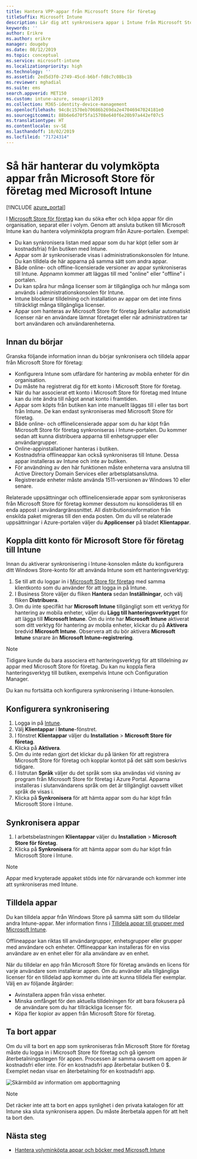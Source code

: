 ```yaml
---
title: Hantera VPP-appar från Microsoft Store för företag
titleSuffix: Microsoft Intune
description: Lär dig att synkronisera appar i Intune från Microsoft Store för företag.
keywords: ''
author: Erikre
ms.author: erikre
manager: dougeby
ms.date: 08/12/2019
ms.topic: conceptual
ms.service: microsoft-intune
ms.localizationpriority: high
ms.technology: ''
ms.assetid: 2ed5d3f0-2749-45cd-b6bf-fd8c7c08bc1b
ms.reviewer: mghadial
ms.suite: ems
search.appverid: MET150
ms.custom: intune-azure, seoapril2019
ms.collection: M365-identity-device-management
ms.openlocfilehash: 94c8c1570eb70686b269da2e47046947024181e0
ms.sourcegitcommit: 88b6e6d70f5fa15708e640f6e20b97a442ef07c5
ms.translationtype: HT
ms.contentlocale: sv-SE
ms.lasthandoff: 10/02/2019
ms.locfileid: "71724314"
---
```

# <a name="how-to-manage-volume-purchased-apps-from-the-microsoft-store-for-business-with-microsoft-intune"></a>Så här hanterar du volymköpta appar från Microsoft Store för företag med Microsoft Intune

[!INCLUDE [azure_portal](../includes/azure_portal.md)]

I [Microsoft Store för företag](https://www.microsoft.com/business-store) kan du söka efter och köpa appar för din organisation, separat eller i volym. Genom att ansluta butiken till Microsoft Intune kan du hantera volyminköpta program från Azure-portalen. Exempel:
* Du kan synkronisera listan med appar som du har köpt (eller som är kostnadsfria) från butiken med Intune.
* Appar som är synkroniserade visas i administrationskonsolen för Intune. Du kan tilldela de här apparna på samma sätt som andra appar.
* Både online- och offline-licensierade versioner av appar synkroniseras till Intune. Appnamn kommer att läggas till med "online" eller "offline" i portalen.
* Du kan spåra hur många licenser som är tillgängliga och hur många som används i administrationskonsolen för Intune.
* Intune blockerar tilldelning och installation av appar om det inte finns tillräckligt många tillgängliga licenser.
* Appar som hanteras av Microsoft Store för företag återkallar automatiskt licenser när en användare lämnar företaget eller när administratören tar bort användaren och användarenheterna.

## <a name="before-you-start"></a>Innan du börjar

Granska följande information innan du börjar synkronisera och tilldela appar från Microsoft Store för företag:

- Konfigurera Intune som utfärdare för hantering av mobila enheter för din organisation.
- Du måste ha registrerat dig för ett konto i Microsoft Store för företag.
- När du har associerat ett konto i Microsoft Store för företag med Intune kan du inte ändra till något annat konto i framtiden.
- Appar som köpts från butiken kan inte manuellt läggas till i eller tas bort från Intune. De kan endast synkroniseras med Microsoft Store för företag.
- Både online- och offlinelicensierade appar som du har köpt från Microsoft Store för företag synkroniseras i Intune-portalen. Du kommer sedan att kunna distribuera apparna till enhetsgrupper eller användargrupper. 
- Online-appinstallationer hanteras i butiken.
- Kostnadsfria offlineappar kan också synkroniseras till Intune. Dessa appar installeras av Intune och inte av butiken.
- För användning av den här funktionen måste enheterna vara anslutna till Active Directory Domain Services eller arbetsplatsanslutna.
- Registrerade enheter måste använda 1511-versionen av Windows 10 eller senare.

Relaterade uppsättningar och offlinelicensierade appar som synkroniseras från Microsoft Store för företag kommer dessutom nu konsolideras till en enda appost i användargränssnittet. All distributionsinformation från enskilda paket migreras till den enda posten. Om du vill se relaterade uppsättningar i Azure-portalen väljer du **Applicenser** på bladet **Klientappar**.

## <a name="associate-your-microsoft-store-for-business-account-with-intune"></a>Koppla ditt konto för Microsoft Store för företag till Intune
Innan du aktiverar synkronisering i Intune-konsolen måste du konfigurera ditt Windows Store-konto för att använda Intune som ett hanteringsverktyg:
1. Se till att du loggar in i [Microsoft Store för företag](https://www.microsoft.com/business-store) med samma klientkonto som du använder för att logga in på Intune.
2. I Business Store väljer du fliken **Hantera** sedan **Inställningar**, och välj fliken **Distribuera**.
3. Om du inte specifikt har **Microsoft Intune** tillgängligt som ett verktyg för hantering av mobila enheter, väljer du **Lägg till hanteringsverktyget** för att lägga till **Microsoft Intune**. Om du inte har **Microsoft Intune** aktiverat som ditt verktyg för hantering av mobila enheter, klickar du på **Aktivera** bredvid **Microsoft Intune**. Observera att du bör aktivera **Microsoft Intune** snarare än **Microsoft Intune-registrering**.

> [!NOTE]
> Tidigare kunde du bara associera ett hanteringsverktyg för att tilldelning av appar med Microsoft Store för företag. Du kan nu koppla flera hanteringsverktyg till butiken, exempelvis Intune och Configuration Manager. 

Du kan nu fortsätta och konfigurera synkronisering i Intune-konsolen.

## <a name="configure-synchronization"></a>Konfigurera synkronisering

1. Logga in på [Intune](https://go.microsoft.com/fwlink/?linkid=2090973).
3. Välj **Klientappar** i **Intune**-fönstret.
1. I fönstret **Klientappar** väljer du **Installation** > **Microsoft Store för företag**.
2. Klicka på **Aktivera**.
3. Om du inte redan gjort det klickar du på länken för att registrera Microsoft Store för företag och kopplar kontot på det sätt som beskrivs tidigare.
5. I listrutan **Språk** väljer du det språk som ska användas vid visning av program från Microsoft Store för företag i Azure Portal. Apparna installeras i slutanvändarens språk om det är tillgängligt oavsett vilket språk de visas i.
6. Klicka på **Synkronisera** för att hämta appar som du har köpt från Microsoft Store i Intune.

## <a name="synchronize-apps"></a>Synkronisera appar

1. I arbetsbelastningen **Klientappar** väljer du **Installation** > **Microsoft Store för företag**.
2. Klicka på **Synkronisera** för att hämta appar som du har köpt från Microsoft Store i Intune.

> [!NOTE]
> Appar med krypterade appaket stöds inte för närvarande och kommer inte att synkroniseras med Intune.

## <a name="assign-apps"></a>Tilldela appar

Du kan tilldela appar från Windows Store på samma sätt som du tilldelar andra Intune-appar. Mer information finns i [Tilldela appar till grupper med Microsoft Intune](apps-deploy.md). 

Offlineappar kan riktas till användargrupper, enhetsgrupper eller grupper med användare och enheter.
Offlineappar kan installeras för en viss användare av en enhet eller för alla användare av en enhet. 


När du tilldelar en app från Microsoft Store för företag används en licens för varje användare som installerar appen. Om du använder alla tillgängliga licenser för en tilldelad app kommer du inte att kunna tilldela fler exemplar. Välj en av följande åtgärder:
* Avinstallera appen från vissa enheter.
* Minska omfånget för den aktuella tilldelningen för att bara fokusera på de användare som du har tillräckliga licenser för.
* Köpa fler kopior av appen från Microsoft Store för företag.

## <a name="remove-apps"></a>Ta bort appar

Om du vill ta bort en app som synkroniseras från Microsoft Store för företag måste du logga in i Microsoft Store för företag och gå igenom återbetalningsstegen för appen. Processen är samma oavsett om appen är kostnadsfri eller inte. För en kostnadsfri app återbetalar butiken 0 $. Exemplet nedan visar en återbetalning för en kostnadsfri app. 

![Skärmbild av information om appborttagning](./media/windows-store-for-business/microsoft-store-for-business-01.png)

> [!NOTE]
> Det räcker inte att ta bort en apps synlighet i den privata katalogen för att Intune ska sluta synkronisera appen. Du måste återbetala appen för att helt ta bort den.

## <a name="next-steps"></a>Nästa steg

- [Hantera volyminköpta appar och böcker med Microsoft Intune](../vpp-apps.md)
